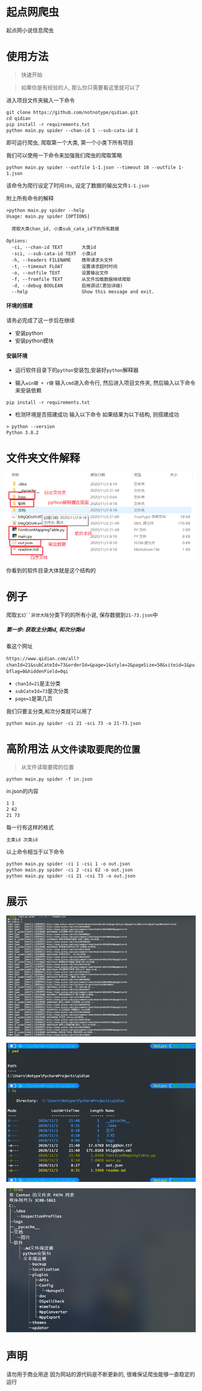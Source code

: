 # 起点网爬虫
起点网小说信息爬虫

# 使用方法

> 快速开始

> 如果你是有经验的人, 那么你只需要看这里就可以了

进入项目文件夹输入一下命令
```
git clone https://github.com/notnotype/qidian.git
cd qidian
pip install -r requirements.txt
python main.py spider --chan-id 1 --sub-cata-id 1 
```
即可运行爬虫, 爬取第一个大类, 第一个小类下所有项目

我们可以使用一下命令来加强我们爬虫的爬取策略
```
python main.py spider --outfile 1-1.json --timeout 10 --outfile 1-1.json
```
该命令为爬行设定了时间`10s`, 设定了数据的输出文件`1-1.json`

附上所有命令的解释
```
>python main.py spider --help 
Usage: main.py spider [OPTIONS]

  爬取大类chan_id, 小类sub_cata_id下的所有数据

Options:
  -ci, --chan-id TEXT       大类id
  -sci, --sub-cata-id TEXT  小类id
  -h, --headers FILENAME    携带请求头文件
  -t, --timeout FLOAT       设置请求超时时间
  -o, --outfile TEXT        设置输出文件
  -f, --fromfile TEXT       从文件加载数据继续爬取
  -d, --debug BOOLEAN       启用调试(更加详细)
  --help                    Show this message and exit.

```

#### 环境的搭建

请务必完成了这一步后在继续
* 安装python
* 安装python模块

#### 安装环境

-  运行软件目录下的`python`安装包,安装好`python`解释器

- 输入`win键 + r键` 输入`cmd`进入命令行, 然后进入项目文件夹, 然后输入以下命令来安装依赖
```
pip install -r requirements.txt
```

- 检测环境是否搭建成功 输入以下命令 如果结果为以下结构, 则搭建成功
```
> python --version
Python 3.8.2
```


# 文件夹文件解释

![文件夹结构](文档/图片/文件夹结构.png)

你看到的软件目录大体就是这个结构的

# 例子

爬取`玄幻``异世大陆`分类下的的所有小说, 保存数据到`21-73.json`中

##### 第一步: 获取主分类id, 和次分类id
看这个网址

`https://www.qidian.com/all?chanId=21&subCateId=73&orderId=&page=1&style=2&pageSize=50&siteid=1&pubflag=0&hiddenField=0qi`

- `chanId=21`是主分类
- `subCateId=73`是次分类
- `page=1`是第几页

我们只要主分类,和次分类就可以用了
```
python main.py spider -ci 21 -sci 73 -o 21-73.json
```

# 高阶用法 `从文件读取要爬的位置`
> 从文件读取要爬的位置

```
python main.py spider -f in.json
```

in.json的内容
```
1 1
2 62
21 73
```
每一行有这样的格式
```
主类id 次类id
```
以上命令相当于以下命令
```
python main.py spider -ci 1 -csi 1 -o out.json
python main.py spider -ci 2 -csi 62 -o out.json
python main.py spider -ci 21 -csi 73 -o out.json
```
# 展示

![运行截图](文档\图片\运行截图.png)

![项目结构1](文档\图片\项目结构1.png)

![tree](文档\图片\tree.png)

# 声明
请勿用于商业用途
因为网站的源代码是不断更新的, 很难保证爬虫能够一直稳定的运行
